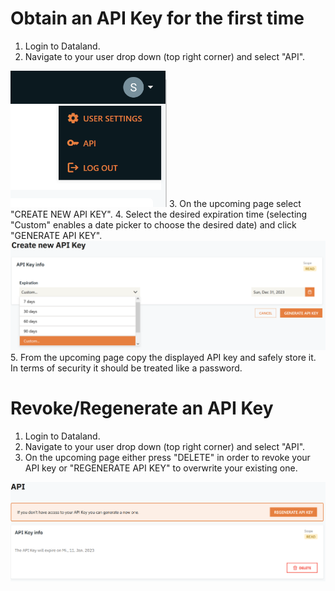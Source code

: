 # Obtain an API Key for the first time
1. Login to Dataland.
2. Navigate to your user drop down (top right corner) and select "API".  
<img src="Images/UserMenu.PNG" width="250">  
3. On the upcoming page select "CREATE NEW API KEY".
4. Select the desired expiration time (selecting "Custom" enables a date picker to choose the desired date) and click "GENERATE API KEY".  
<img src="Images/CreateApiKey.PNG" width="800">  
5. From the upcoming page copy the displayed API key and safely store it. In terms of security it should be treated like a password.

# Revoke/Regenerate an API Key
1. Login to Dataland.
2. Navigate to your user drop down (top right corner) and select "API".
3. On the upcoming page either press "DELETE" in order to revoke your API key or "REGENERATE API KEY" to overwrite your existing one.  
<img src="Images/RegenerateApiKey.PNG" width="800">  
